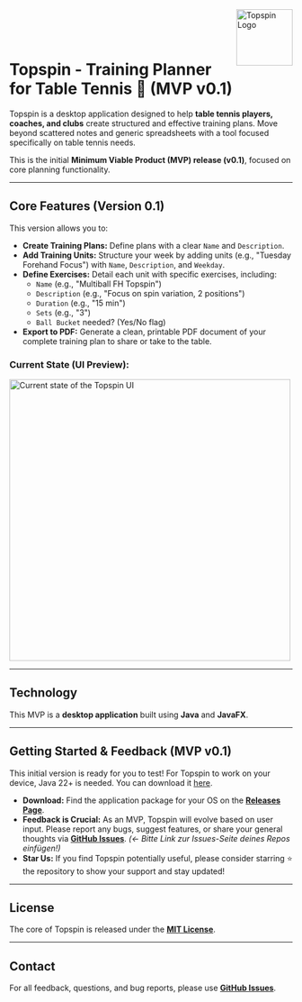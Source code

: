 <img src="https://github.com/user-attachments/assets/2f5335e3-b095-4e2f-a9de-e3ac46fbaf45" alt="Topspin Logo" width="100" height="100" align="right" />
<br><br><br>

# Topspin - Training Planner for Table Tennis 🏓 (MVP v0.1)

Topspin is a desktop application designed to help **table tennis players, coaches, and clubs** create structured and effective training plans. Move beyond scattered notes and generic spreadsheets with a tool focused specifically on table tennis needs.

This is the initial **Minimum Viable Product (MVP) release (v0.1)**, focused on core planning functionality.

---

## Core Features (Version 0.1)

This version allows you to:

* **Create Training Plans:** Define plans with a clear `Name` and `Description`.
* **Add Training Units:** Structure your week by adding units (e.g., "Tuesday Forehand Focus") with `Name`, `Description`, and `Weekday`.
* **Define Exercises:** Detail each unit with specific exercises, including:
    * `Name` (e.g., "Multiball FH Topspin")
    * `Description` (e.g., "Focus on spin variation, 2 positions")
    * `Duration` (e.g., "15 min")
    * `Sets` (e.g., "3")
    * `Ball Bucket` needed? (Yes/No flag)
* **Export to PDF:** Generate a clean, printable PDF document of your complete training plan to share or take to the table.

### Current State (UI Preview):

<img src="https://github.com/user-attachments/assets/a28749fe-a7bf-4170-9854-8150c063517f" alt="Current state of the Topspin UI" width="500">

---

## Technology

This MVP is a **desktop application** built using **Java** and **JavaFX**.

---

## Getting Started & Feedback (MVP v0.1)

This initial version is ready for you to test!
For Topspin to work on your device, Java 22+ is needed. You can download it [here](https://www.oracle.com/de/java/technologies/downloads/#jdk23-windows).

* **Download:** Find the application package for your OS on the **[Releases Page](https://github.com/Metaphoriker/topspin/releases)**.
* **Feedback is Crucial:** As an MVP, Topspin will evolve based on user input. Please report any bugs, suggest features, or share your general thoughts via **[GitHub Issues](https://github.com/Metaphoriker/topspin/issues)**. *(<- Bitte Link zur Issues-Seite deines Repos einfügen!)*
* **Star Us:** If you find Topspin potentially useful, please consider starring ⭐ the repository to show your support and stay updated!

---

## License

The core of Topspin is released under the **[MIT License](LICENSE)**.

---

## Contact

For all feedback, questions, and bug reports, please use **[GitHub Issues](https://github.com/Metaphoriker/topspin/issues)**.
